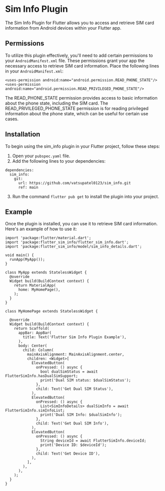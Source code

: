 # Sim Info Plugin

The Sim Info Plugin for Flutter allows you to access and retrieve SIM card information from Android devices within your Flutter app.

## Permissions

To utilize this plugin effectively, you'll need to add certain permissions to your `AndroidManifest.xml` file. These permissions grant your app the necessary access to retrieve SIM card information. Place the following lines in your `AndroidManifest.xml`:

```
<uses-permission android:name="android.permission.READ_PHONE_STATE"/>
<uses-permission android:name="android.permission.READ_PRIVILEGED_PHONE_STATE"/>
```

The READ_PHONE_STATE permission provides access to basic information about the phone state, including the SIM card. The READ_PRIVILEGED_PHONE_STATE permission is for reading privileged information about the phone state, which can be useful for certain use cases.

## Installation
To begin using the sim_info plugin in your Flutter project, follow these steps:

1. Open your `pubspec.yaml` file.
2. Add the following lines to your dependencies:

```
dependencies:
  sim_info:
    git:
      url: https://github.com/vatsupatel0123/sim_info.git
      ref: main
```
3. Run the command `flutter pub get` to install the plugin into your project.

## Example
Once the plugin is installed, you can use it to retrieve SIM card information. Here's an example of how to use it:

```
import 'package:flutter/material.dart';
import 'package:flutter_sim_info/flutter_sim_info.dart';
import 'package:flutter_sim_info/model/sim_info_details.dart';

void main() {
  runApp(MyApp());
}

class MyApp extends StatelessWidget {
  @override
  Widget build(BuildContext context) {
    return MaterialApp(
      home: MyHomePage(),
    );
  }
}

class MyHomePage extends StatelessWidget {

  @override
  Widget build(BuildContext context) {
    return Scaffold(
      appBar: AppBar(
        title: Text('Flutter Sim Info Plugin Example'),
      ),
      body: Center(
        child: Column(
          mainAxisAlignment: MainAxisAlignment.center,
          children: <Widget>[
            ElevatedButton(
              onPressed: () async {
                bool dualSimStatus = await FlutterSimInfo.hasDualSimSupport;
                print('Dual SIM status: $dualSimStatus');
              },
              child: Text('Get Dual SIM Status'),
            ),
            ElevatedButton(
              onPressed: () async {
                List<SimInfoDetails> dualSimInfo = await FlutterSimInfo.simInfoList;
                print('Dual SIM Info: $dualSimInfo');
              },
              child: Text('Get Dual SIM Info'),
            ),
            ElevatedButton(
              onPressed: () async {
                String deviceId = await FlutterSimInfo.deviceId;
                print('Device ID: $deviceId');
              },
              child: Text('Get Device ID'),
            ),
          ],
        ),
      ),
    );
  }
}
```
